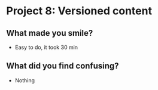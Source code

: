 # Project 8: Versioned content
## What made you smile?
- Easy to do, it took 30 min

## What did you find confusing?
  * Nothing